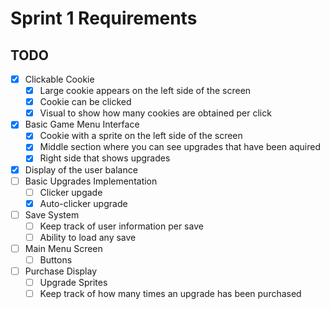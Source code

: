 # Sprint 1 Requirements

## TODO

- [X] Clickable Cookie
  - [X] Large cookie appears on the left side of the screen
  - [X] Cookie can be clicked
  - [X] Visual to show how many cookies are obtained per click
- [X] Basic Game Menu Interface
  - [X] Cookie with a sprite on the left side of the screen
  - [X] Middle section where you can see upgrades that have been aquired
  - [X] Right side that shows upgrades
- [X] Display of the user balance
- [ ] Basic Upgrades Implementation
  - [ ] Clicker upgade
  - [X] Auto-clicker upgrade
- [ ] Save System
  - [ ] Keep track of user information per save
  - [ ] Ability to load any save
- [ ] Main Menu Screen
  - [ ] Buttons
- [ ] Purchase Display
  - [ ] Upgrade Sprites
  - [ ] Keep track of how many times an upgrade has been purchased